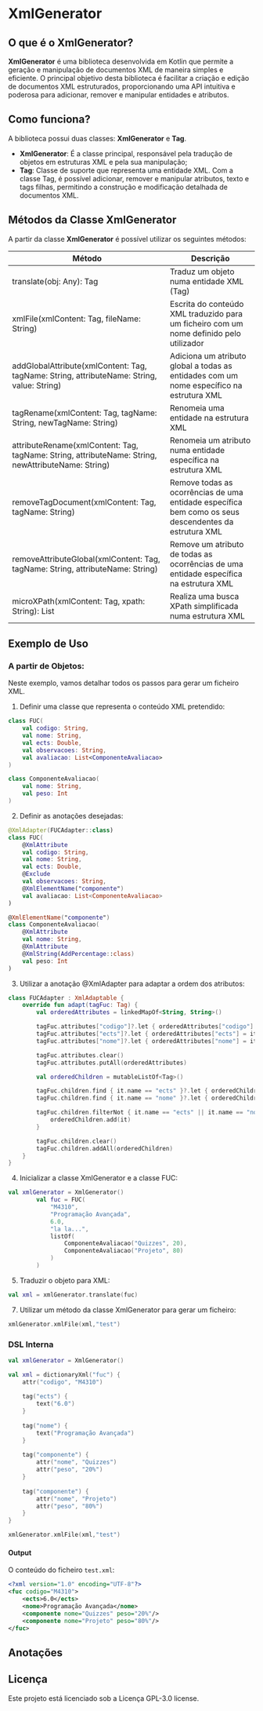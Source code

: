 # XmlGenerator

## O que é o XmlGenerator?
**XmlGenerator** é uma biblioteca desenvolvida em Kotlin que permite a geração e manipulação de documentos XML de maneira simples e eficiente. O principal objetivo desta biblioteca é facilitar a criação e edição de documentos XML estruturados, proporcionando uma API intuitiva e poderosa para adicionar, remover e manipular entidades e atributos.

## Como funciona?
A biblioteca possui duas classes: **XmlGenerator** e **Tag**.
- **XmlGenerator**: É a classe principal, responsável pela tradução de objetos em estruturas XML e pela sua manipulação;
- **Tag**: Classe de suporte que representa uma entidade XML. Com a classe Tag, é possível adicionar, remover e manipular atributos, texto e tags filhas, permitindo a construção e modificação detalhada de documentos XML.

## Métodos da Classe XmlGenerator
A partir da classe **XmlGenerator** é possível utilizar os seguintes métodos:

| Método | Descrição |
|---|---|
| translate(obj: Any): Tag | Traduz um objeto numa entidade XML (Tag) |
| xmlFile(xmlContent: Tag, fileName: String) | Escrita do conteúdo XML traduzido para um ficheiro com um nome definido pelo utilizador |
| addGlobalAttribute(xmlContent: Tag, tagName: String, attributeName: String, value: String) | Adiciona um atributo global a todas as entidades com um nome específico na estrutura XML |
| tagRename(xmlContent: Tag, tagName: String, newTagName: String) | Renomeia uma entidade na estrutura XML |
| attributeRename(xmlContent: Tag, tagName: String, attributeName: String, newAttributeName: String) | Renomeia um atributo numa entidade específica na estrutura XML |
| removeTagDocument(xmlContent: Tag, tagName: String) | Remove todas as ocorrências de uma entidade específica bem como os seus descendentes da estrutura XML |
| removeAttributeGlobal(xmlContent: Tag, tagName: String, attributeName: String) | Remove um atributo de todas as ocorrências de uma entidade específica na estrutura XML |
| microXPath(xmlContent: Tag, xpath: String): List<Tag> | Realiza uma busca XPath simplificada numa estrutura XML |

## Exemplo de Uso
### A partir de Objetos:


Neste exemplo, vamos detalhar todos os passos para gerar um ficheiro XML.
1. Definir uma classe que representa o conteúdo XML pretendido:
```kotlin
class FUC(
    val codigo: String,
    val nome: String,
    val ects: Double,
    val observacoes: String,
    val avaliacao: List<ComponenteAvaliacao>
)

class ComponenteAvaliacao(
    val nome: String,
    val peso: Int
)
```
2. Definir as anotações desejadas:
```kotlin
@XmlAdapter(FUCAdapter::class)
class FUC(
    @XmlAttribute
    val codigo: String,
    val nome: String,
    val ects: Double,
    @Exclude
    val observacoes: String,
    @XmlElementName("componente")
    val avaliacao: List<ComponenteAvaliacao>
)

@XmlElementName("componente")
class ComponenteAvaliacao(
    @XmlAttribute
    val nome: String,
    @XmlAttribute
    @XmlString(AddPercentage::class)
    val peso: Int
)
```
3. Utilizar a anotação @XmlAdapter para adaptar a ordem dos atributos:
```kotlin
class FUCAdapter : XmlAdaptable {
    override fun adapt(tagFuc: Tag) {
        val orderedAttributes = linkedMapOf<String, String>()

        tagFuc.attributes["codigo"]?.let { orderedAttributes["codigo"] = it }
        tagFuc.attributes["ects"]?.let { orderedAttributes["ects"] = it }
        tagFuc.attributes["nome"]?.let { orderedAttributes["nome"] = it }

        tagFuc.attributes.clear()
        tagFuc.attributes.putAll(orderedAttributes)

        val orderedChildren = mutableListOf<Tag>()

        tagFuc.children.find { it.name == "ects" }?.let { orderedChildren.add(it) }
        tagFuc.children.find { it.name == "nome" }?.let { orderedChildren.add(it) }

        tagFuc.children.filterNot { it.name == "ects" || it.name == "nome" }.forEach {
            orderedChildren.add(it)
        }

        tagFuc.children.clear()
        tagFuc.children.addAll(orderedChildren)
    }
}
```
4. Inicializar a classe XmlGenerator e a classe FUC:
```kotlin
val xmlGenerator = XmlGenerator()
        val fuc = FUC(
            "M4310",
            "Programação Avançada",
            6.0,
            "la la...",
            listOf(
                ComponenteAvaliacao("Quizzes", 20),
                ComponenteAvaliacao("Projeto", 80)
            )
        )
```
5. Traduzir o objeto para XML:
```kotlin
val xml = xmlGenerator.translate(fuc)
```
7. Utilizar um método da classe XmlGenerator para gerar um ficheiro:
```kotlin
xmlGenerator.xmlFile(xml,"test")
```

### DSL Interna

```kotlin
val xmlGenerator = XmlGenerator()

val xml = dictionaryXml("fuc") {
    attr("codigo", "M4310")
    
    tag("ects") {
        text("6.0")
    }
    
    tag("nome") {
        text("Programação Avançada")
    }
    
    tag("componente") {
        attr("nome", "Quizzes")
        attr("peso", "20%")
    }
    
    tag("componente") {
        attr("nome", "Projeto")
        attr("peso", "80%")
    }
}

xmlGenerator.xmlFile(xml,"test")
```
#### Output
O conteúdo do ficheiro `test.xml`:
```xml
<?xml version="1.0" encoding="UTF-8"?>
<fuc codigo="M4310">
    <ects>6.0</ects>
    <nome>Programação Avançada</nome>
    <componente nome="Quizzes" peso="20%"/>
    <componente nome="Projeto" peso="80%"/>
</fuc>
```
## Anotações

## Licença
Este projeto está licenciado sob a Licença GPL-3.0 license.
